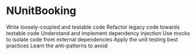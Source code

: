 # NUnitBooking

Write loosely-coupled and testable code
Refactor legacy code towards testable code
Understand and implement dependency injection
Use mocks to isolate code from external dependencies
Apply the unit testing best practices
Learn the anti-patterns to avoid
